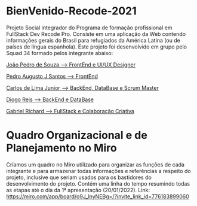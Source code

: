 # BienVenido-Recode-2021

Projeto Social integrador do Programa de formação profissional em FullStack Dev Recode Pro.
Consiste em uma aplicação da Web contendo informações gerais do Brasil para refugiados da América Latina (ou de países de língua espanhola).
Este projeto foi desenvolvido em grupo pelo Squad 34 formado pelos integrante abaixo:

<p><a href="https://github.com/Pedrogsouza" target="_blank">João Pedro de Souza --> FrontEnd e UI/UX Designer</a></p>
<p><a href="https://github.com/P728" target="_blank">Pedro Augusto J Santos --> FrontEnd</a></p>
<p><a href="https://github.com/CJBiohacker" target="_blank">Carlos de Lima Junior --> BackEnd, DataBase e Scrum Master</a></p>
<p><a href="https://github.com/DiogaoRecode" target="_blank">Diogo Reis --> BackEnd e DataBase</a></p>
<p><a href="https://github.com/Gabriel-Richard" target="_blank">Gabriel Richard --> FullStack e Colaboração Criativa</a></p>

# Quadro Organizacional e de Planejamento no Miro

Críamos um quadro no Miro utilizado para organizar as funções de cada integrante e para armazenar todas informações e referências a respeito do projeto, inclusive que seriam usados para os bastidores do desenvolvimento do projeto. Contém uma linha do tempo resumindo todas as etapas até o dia da 1ª apresentação (20/01/2022).
Link: https://miro.com/app/board/o9J_lnyNEBg=/?invite_link_id=776183899060
